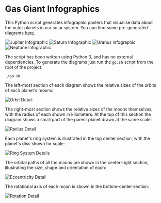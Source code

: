 # Gas Giant Infographics

This Python script generates infographic posters that visualise data about the outer planets in our solar system.
You can find some pre-generated diagrams [here](https:https://github.com/codebox/solar-system-moons/tree/master/pregenerated).

![Jupiter Infographic](https://codebox.net/assets/images/gas-giants/jupiter_small.png)
![Saturn Infographic](https://codebox.net/assets/images/gas-giants/saturn_small.png)
![Uranus Infographic](https://codebox.net/assets/images/gas-giants/uranus_small.png)
![Neptune Infographic](https://codebox.net/assets/images/gas-giants/neptune_small.png)

The script has been written using Python 3, and has no external dependencies. To generate the diagrams just run the `go.sh` script from the root of the project:

    ./go.sh

The left-most section of each diagram shows the relative sizes of the orbits of each planet's moons:

![Orbit Detail](https://codebox.net/assets/images/gas-giants/orbit_detail.png)

The right-most section shows the relative sizes of the moons themselves, with the radius of each shown in kilometers.
At the top of this section the diagram shows a small part of the parent planet drawn at the same scale:

![Radius Detail](https://codebox.net/assets/images/gas-giants/radius_detail.png)

Each planet's ring system is illustrated in the top center section, with the planet's disc shown for scale:

![Ring System Details](https://codebox.net/assets/images/gas-giants/rings_detail.png)

The orbital paths of all the moons are shown in the center-right section, illustrating the size, shape and orientation of each:

![Eccentricity Detail](https://codebox.net/assets/images/gas-giants/eccentricity_detail.png)

The rotational axis of each moon is shown in the bottom-center section:

![Rotation Detail](https://codebox.net/assets/images/gas-giants/rotation_detail.png)
